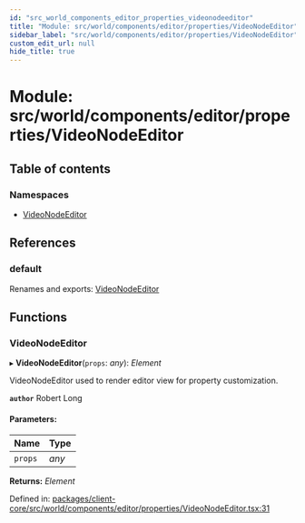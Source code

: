 ```yaml
---
id: "src_world_components_editor_properties_videonodeeditor"
title: "Module: src/world/components/editor/properties/VideoNodeEditor"
sidebar_label: "src/world/components/editor/properties/VideoNodeEditor"
custom_edit_url: null
hide_title: true
---
```


# Module: src/world/components/editor/properties/VideoNodeEditor

## Table of contents

### Namespaces

- [VideoNodeEditor](src_world_components_editor_properties_videonodeeditor.videonodeeditor.md)

## References

### default

Renames and exports: [VideoNodeEditor](src_world_components_editor_properties_videonodeeditor.md#videonodeeditor)

## Functions

### VideoNodeEditor

▸ **VideoNodeEditor**(`props`: *any*): *Element*

VideoNodeEditor used to render editor view for property customization.

**`author`** Robert Long

#### Parameters:

Name | Type |
:------ | :------ |
`props` | *any* |

**Returns:** *Element*

Defined in: [packages/client-core/src/world/components/editor/properties/VideoNodeEditor.tsx:31](https://github.com/xr3ngine/xr3ngine/blob/673ad6a5f/packages/client-core/src/world/components/editor/properties/VideoNodeEditor.tsx#L31)
